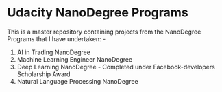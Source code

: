 # Udacity NanoDegree Programs 

This is a master repository containing projects from the NanoDegree Programs that I have undertaken: -

1. AI in Trading NanoDegree
2. Machine Learning Engineer NanoDegree
3. Deep Learning NanoDegree - Completed under Facebook-developers Scholarship Award
4. Natural Language Processing NanoDegree



